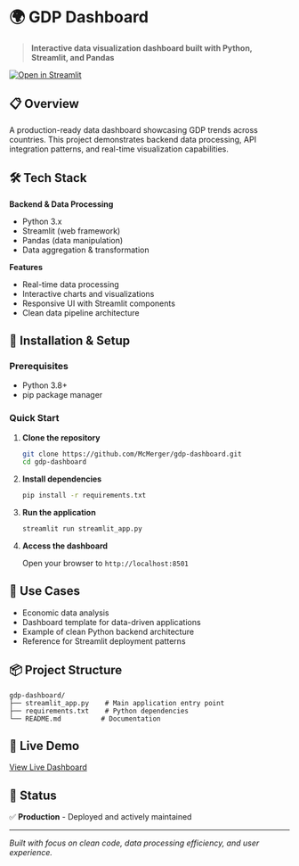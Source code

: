 # 🌍 GDP Dashboard

> **Interactive data visualization dashboard built with Python, Streamlit, and Pandas**

[![Open in Streamlit](https://static.streamlit.io/badges/streamlit_badge_black_white.svg)](https://gdp-dashboard-template.streamlit.app/)

## 📋 Overview

A production-ready data dashboard showcasing GDP trends across countries. This project demonstrates backend data processing, API integration patterns, and real-time visualization capabilities.

## 🛠️ Tech Stack

**Backend & Data Processing**
- Python 3.x
- Streamlit (web framework)
- Pandas (data manipulation)
- Data aggregation & transformation

**Features**
- Real-time data processing
- Interactive charts and visualizations
- Responsive UI with Streamlit components
- Clean data pipeline architecture

## 🚀 Installation & Setup

### Prerequisites
- Python 3.8+
- pip package manager

### Quick Start

1. **Clone the repository**
   ```bash
   git clone https://github.com/McMerger/gdp-dashboard.git
   cd gdp-dashboard
   ```

2. **Install dependencies**
   ```bash
   pip install -r requirements.txt
   ```

3. **Run the application**
   ```bash
   streamlit run streamlit_app.py
   ```

4. **Access the dashboard**
   
   Open your browser to `http://localhost:8501`

## 🎯 Use Cases

- Economic data analysis
- Dashboard template for data-driven applications
- Example of clean Python backend architecture
- Reference for Streamlit deployment patterns

## 📦 Project Structure

```
gdp-dashboard/
├── streamlit_app.py    # Main application entry point
├── requirements.txt    # Python dependencies
└── README.md          # Documentation
```

## 🔗 Live Demo

[View Live Dashboard](https://gdp-dashboard-template.streamlit.app/)

## 📝 Status

✅ **Production** - Deployed and actively maintained

---

*Built with focus on clean code, data processing efficiency, and user experience.*
